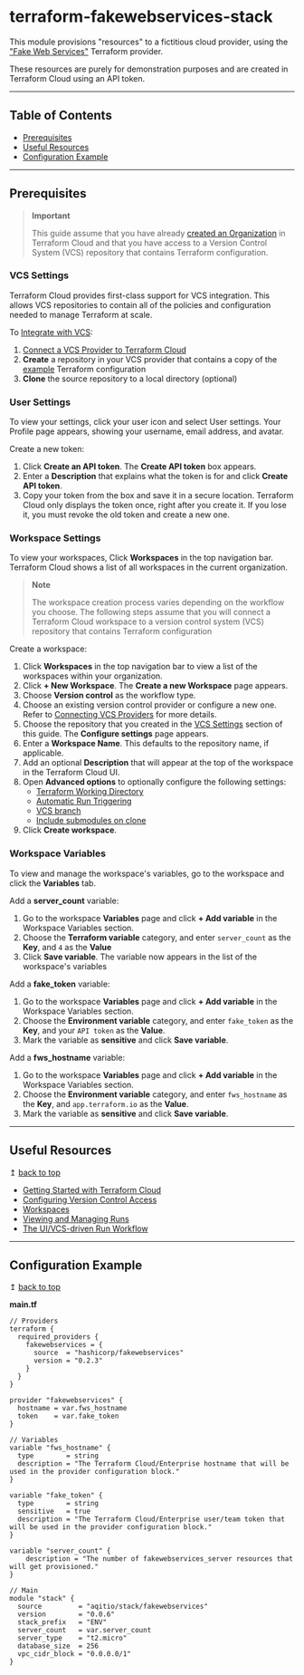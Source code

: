 # terraform-fakewebservices-stack

This module provisions "resources" to a fictitious cloud provider, using the ["Fake Web Services"](https://github.com/hashicorp/terraform-provider-fakewebservices) Terraform provider.

These resources are purely for demonstration purposes and are created in Terraform Cloud using an API token.

---

## Table of Contents
- [Prerequisites](#Prerequisites)
- [Useful Resources](#useful-resources)
- [Configuration Example](#configuration-example)

---

## Prerequisites

> **Important**
>
>This guide assume that you have already [created an Organization](https://www.terraform.io/cloud-docs/users-teams-organizations/organizations#creating-organizations) in Terraform Cloud and that you have access to a Version Control System (VCS) repository that contains Terraform configuration.

### VCS Settings
Terraform Cloud provides first-class support for VCS integration. This allows VCS repositories to contain all of the policies and configuration needed to manage Terraform at scale.

To [Integrate with VCS](https://www.terraform.io/docs/cloud/getting-started/policies.html#integrating-with-vcs):

1. [Connect a VCS Provider to Terraform Cloud](https://www.terraform.io/docs/cloud/vcs/index.html)
1. **Create** a repository in your VCS provider that contains a copy of the [example](./example/) Terraform configuration
1. **Clone** the source repository to a local directory (optional)

### User Settings
To view your settings, click your user icon and select User settings. Your Profile page appears, showing your username, email address, and avatar.

Create a new token:

1. Click **Create an API token**. The **Create API token** box appears.
1. Enter a **Description** that explains what the token is for and click **Create API token**.
1. Copy your token from the box and save it in a secure location. Terraform Cloud only displays the token once, right after you create it. If you lose it, you must revoke the old token and create a new one.

### Workspace Settings
To view your workspaces, Click **Workspaces** in the top navigation bar. Terraform Cloud shows a list of all workspaces in the current organization.

> **Note**
>
>The workspace creation process varies depending on the workflow you choose. The following steps assume that you will connect a Terraform Cloud workspace to a version control system (VCS) repository that contains Terraform configuration

Create a workspace:

1. Click **Workspaces** in the top navigation bar to view a list of the workspaces within your organization.
1. Click **+ New Workspace**. The **Create a new Workspace** page appears.
1. Choose **Version control** as the workflow type.
1. Choose an existing version control provider or configure a new one. Refer to [Connecting VCS Providers](https://www.terraform.io/cloud-docs/vcs) for more details.
1. Choose the repository that you created in the [VCS Settings](#vcs-settings) section of this guide. The **Configure settings** page appears.
1. Enter a **Workspace Name**. This defaults to the repository name, if applicable.
1. Add an optional **Description** that will appear at the top of the workspace in the Terraform Cloud UI.
1. Open **Advanced options** to optionally configure the following settings:
    * [Terraform Working Directory](https://www.terraform.io/cloud-docs/workspaces/settings#terraform-working-directory)
    * [Automatic Run Triggering](https://www.terraform.io/cloud-docs/workspaces/settings/vcs#automatic-run-triggering)
    * [VCS branch](https://www.terraform.io/cloud-docs/workspaces/settings/vcs#vcs-branch)
    * [Include submodules on clone](https://www.terraform.io/cloud-docs/workspaces/settings/vcs#include-submodules-on-clone)
1. Click **Create workspace**.

### Workspace Variables
To view and manage the workspace's variables, go to the workspace and click the **Variables** tab.

Add a **server_count** variable:

1. Go to the workspace **Variables** page and click **+ Add variable** in the Workspace Variables section.
1. Choose the **Terraform variable** category, and enter `server_count` as the **Key**, and `4` as the **Value**
1. Click **Save variable**. The variable now appears in the list of the workspace's variables

Add a **fake_token** variable:

1. Go to the workspace **Variables** page and click **+ Add variable** in the Workspace Variables section.
1. Choose the **Environment variable** category, and enter `fake_token` as the **Key**, and your `API token` as the **Value**.
1. Mark the variable as **sensitive** and click **Save variable**.

Add a **fws_hostname** variable:

1. Go to the workspace **Variables** page and click **+ Add variable** in the Workspace Variables section.
1. Choose the **Environment variable** category, and enter `fws_hostname` as the **Key**, and `app.terraform.io` as the **Value**.
1. Mark the variable as **sensitive** and click **Save variable**.

---

## Useful Resources

↥ [back to top](#table-of-contents)

- [Getting Started with Terraform Cloud](https://www.terraform.io/docs/cloud/getting-started/index.html)
- [Configuring Version Control Access](https://www.terraform.io/docs/cloud/getting-started/vcs.html)
- [Workspaces](https://www.terraform.io/cloud-docs/workspaces#workspaces)
- [Viewing and Managing Runs](https://www.terraform.io/cloud-docs/run/manage)
- [The UI/VCS-driven Run Workflow](https://www.terraform.io/cloud-docs/run/ui)

---

## Configuration Example


↥ [back to top](#table-of-contents)

**main.tf**
```hcl
// Providers
terraform {
  required_providers {
    fakewebservices = {
      source  = "hashicorp/fakewebservices"
      version = "0.2.3"
    }
  }
}

provider "fakewebservices" {
  hostname = var.fws_hostname
  token    = var.fake_token
}

// Variables
variable "fws_hostname" {
  type        = string
  description = "The Terraform Cloud/Enterprise hostname that will be used in the provider configuration block."
}

variable "fake_token" {
  type        = string
  sensitive   = true
  description = "The Terraform Cloud/Enterprise user/team token that will be used in the provider configuration block."
}

variable "server_count" {
    description = "The number of fakewebservices_server resources that will get provisioned."
}

// Main
module "stack" {
  source         = "aqitio/stack/fakewebservices"
  version        = "0.0.6"
  stack_prefix   = "ENV"
  server_count   = var.server_count
  server_type    = "t2.micro"
  database_size  = 256
  vpc_cidr_block = "0.0.0.0/1"
}
```
